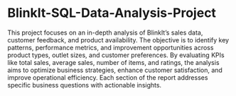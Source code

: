 # BlinkIt-SQL-Data-Analysis-Project

This project focuses on an in-depth analysis of BlinkIt’s sales data, customer feedback, and product availability. The objective is to identify key patterns, performance metrics, and improvement opportunities across product types, outlet sizes, and customer preferences. By evaluating KPIs like total sales, average sales, number of items, and ratings, the analysis aims to optimize business strategies, enhance customer satisfaction, and improve operational efficiency. Each section of the report addresses specific business questions with actionable insights.
